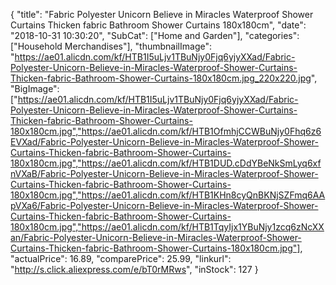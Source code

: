 {
	"title": "Fabric Polyester Unicorn Believe in Miracles  Waterproof Shower Curtains Thicken fabric Bathroom Shower Curtains 180x180cm",
	"date": "2018-10-31 10:30:20",
	"SubCat": ["Home and Garden"],
	"categories": ["Household Merchandises"],
	"thumbnailImage": "https://ae01.alicdn.com/kf/HTB1I5uLjv1TBuNjy0Fjq6yjyXXad/Fabric-Polyester-Unicorn-Believe-in-Miracles-Waterproof-Shower-Curtains-Thicken-fabric-Bathroom-Shower-Curtains-180x180cm.jpg_220x220.jpg",
	"BigImage": ["https://ae01.alicdn.com/kf/HTB1I5uLjv1TBuNjy0Fjq6yjyXXad/Fabric-Polyester-Unicorn-Believe-in-Miracles-Waterproof-Shower-Curtains-Thicken-fabric-Bathroom-Shower-Curtains-180x180cm.jpg","https://ae01.alicdn.com/kf/HTB1OfmhjCCWBuNjy0Fhq6z6EVXad/Fabric-Polyester-Unicorn-Believe-in-Miracles-Waterproof-Shower-Curtains-Thicken-fabric-Bathroom-Shower-Curtains-180x180cm.jpg","https://ae01.alicdn.com/kf/HTB1DUD.cDdYBeNkSmLyq6xfnVXaB/Fabric-Polyester-Unicorn-Believe-in-Miracles-Waterproof-Shower-Curtains-Thicken-fabric-Bathroom-Shower-Curtains-180x180cm.jpg","https://ae01.alicdn.com/kf/HTB1KHn8cyQnBKNjSZFmq6AApVXa6/Fabric-Polyester-Unicorn-Believe-in-Miracles-Waterproof-Shower-Curtains-Thicken-fabric-Bathroom-Shower-Curtains-180x180cm.jpg","https://ae01.alicdn.com/kf/HTB1TqyIjx1YBuNjy1zcq6zNcXXan/Fabric-Polyester-Unicorn-Believe-in-Miracles-Waterproof-Shower-Curtains-Thicken-fabric-Bathroom-Shower-Curtains-180x180cm.jpg"],
	"actualPrice": 16.89,
	"comparePrice": 25.99,
	"linkurl": "http://s.click.aliexpress.com/e/bT0rMRws",
	"inStock": 127
}
